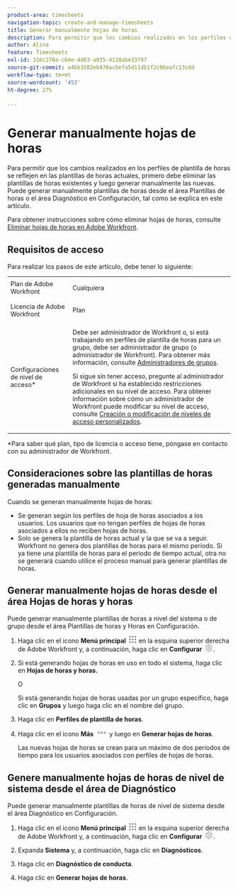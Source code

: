 ```yaml
---
product-area: timesheets
navigation-topic: create-and-manage-timesheets
title: Generar manualmente hojas de horas
description: Para permitir que los cambios realizados en los perfiles de plantilla de horas se reflejen en las plantillas de horas actuales, primero debe eliminar las plantillas de horas existentes y luego generar manualmente las nuevas. Puede generar manualmente plantillas de horas desde el área Plantillas de horas o el área Diagnóstico en Configuración, tal como se explica en este artículo.
author: Alina
feature: Timesheets
exl-id: 316c270a-c64e-4d83-a035-4128abe33f87
source-git-commit: a4bb3582eb476acbefa5d11db1f2c06eafc13cdd
workflow-type: tm+mt
source-wordcount: '453'
ht-degree: 27%

---
```


# Generar manualmente hojas de horas

Para permitir que los cambios realizados en los perfiles de plantilla de horas se reflejen en las plantillas de horas actuales, primero debe eliminar las plantillas de horas existentes y luego generar manualmente las nuevas. Puede generar manualmente plantillas de horas desde el área Plantillas de horas o el área Diagnóstico en Configuración, tal como se explica en este artículo.

Para obtener instrucciones sobre cómo eliminar hojas de horas, consulte [Eliminar hojas de horas en Adobe Workfront](../../timesheets/create-and-manage-timesheets/delete-timesheets.md).

## Requisitos de acceso

Para realizar los pasos de este artículo, debe tener lo siguiente:

<table style="table-layout:auto"> 
 <col> 
 <col> 
 <tbody> 
  <tr> 
   <td role="rowheader">Plan de Adobe Workfront</td> 
   <td> <p>Cualquiera</p> </td> 
  </tr> 
  <tr> 
   <td role="rowheader">Licencia de Adobe Workfront</td> 
   <td> <p>Plan </p> </td> 
  </tr> 
  <tr> 
   <td role="rowheader">Configuraciones de nivel de acceso*</td> 
   <td> <p>Debe ser administrador de Workfront o, si está trabajando en perfiles de plantilla de horas para un grupo, debe ser administrador de grupo (o administrador de Workfront). Para obtener más información, consulte <a href="../../administration-and-setup/manage-groups/group-roles/group-administrators.md" class="MCXref xref">Administradores de grupos</a>.</p> <p>Si sigue sin tener acceso, pregunte al administrador de Workfront si ha establecido restricciones adicionales en su nivel de acceso. Para obtener información sobre cómo un administrador de Workfront puede modificar su nivel de acceso, consulte <a href="../../administration-and-setup/add-users/configure-and-grant-access/create-modify-access-levels.md" class="MCXref xref">Creación o modificación de niveles de acceso personalizados</a>.</p> </td> 
  </tr> 
 </tbody> 
</table>

&#42;Para saber qué plan, tipo de licencia o acceso tiene, póngase en contacto con su administrador de Workfront.

## Consideraciones sobre las plantillas de horas generadas manualmente

Cuando se generan manualmente hojas de horas:

* Se generan según los perfiles de hoja de horas asociados a los usuarios. Los usuarios que no tengan perfiles de hojas de horas asociados a ellos no reciben hojas de horas. 
* Solo se genera la plantilla de horas actual y la que se va a seguir. Workfront no genera dos plantillas de horas para el mismo período. Si ya tiene una plantilla de horas para el periodo de tiempo actual, otra no se generará cuando utilice el proceso manual para generar plantillas de horas.

## Generar manualmente hojas de horas desde el área Hojas de horas y horas

Puede generar manualmente plantillas de horas a nivel del sistema o de grupo desde el área Plantillas de horas y Horas en Configuración.

1. Haga clic en el icono **Menú principal** ![](assets/main-menu-icon.png) en la esquina superior derecha de Adobe Workfront y, a continuación, haga clic en **Configurar** ![](assets/gear-icon-settings.png).

1. Si está generando hojas de horas en uso en todo el sistema, haga clic en **Hojas de horas y horas.**

   O

   Si está generando hojas de horas usadas por un grupo específico, haga clic en **Grupos** y luego haga clic en el nombre del grupo.

1. Haga clic en **Perfiles de plantilla de horas**.
1. Haga clic en el icono **Más** ![Icono de más](assets/more-icon.png) y luego en **Generar hojas de horas**.

   Las nuevas hojas de horas se crean para un máximo de dos períodos de tiempo para los usuarios asociados con perfiles de hojas de horas.

## Genere manualmente hojas de horas de nivel de sistema desde el área de Diagnóstico

Puede generar manualmente plantillas de horas de nivel de sistema desde el área Diagnóstico en Configuración.

1. Haga clic en el icono **Menú principal** ![](assets/main-menu-icon.png) en la esquina superior derecha de Adobe Workfront y, a continuación, haga clic en **Configurar** ![](assets/gear-icon-settings.png).

1. Expanda **Sistema** y, a continuación, haga clic en **Diagnósticos**.

1. Haga clic en **Diagnóstico de conducta**. 
1. Haga clic en **Generar hojas de horas**.
